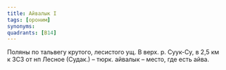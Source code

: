 ```yaml
---
title: Айвалык I
tags: [ороним]
synonyms:
quadrants: [В14]
---
```


Поляны по тальвегу крутого, лесистого ущ. В верх. р. Суук-Су, в 2,5 км к ЗСЗ от
нп Лесное (Судак.) – тюрк. айвалык – место, где есть айва.
